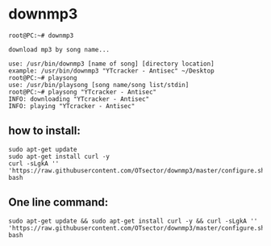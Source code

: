 # downmp3
	root@PC:~# downmp3

	download mp3 by song name...

	use: /usr/bin/downmp3 [name of song] [directory location]
	example: /usr/bin/downmp3 "YTcracker - Antisec" ~/Desktop
	root@PC:~# playsong 
	use: /usr/bin/playsong [song name/song list/stdin]
	root@PC:~# playsong "YTcracker - Antisec"
	INFO: downloading "YTcracker - Antisec"
	INFO: playing "YTcracker - Antisec"
## how to install:
	sudo apt-get update
	sudo apt-get install curl -y
	curl -sLgkA '' 'https://raw.githubusercontent.com/OTsector/downmp3/master/configure.sh'|sudo bash
## One line command:
	sudo apt-get update && sudo apt-get install curl -y && curl -sLgkA '' 'https://raw.githubusercontent.com/OTsector/downmp3/master/configure.sh'|sudo bash
